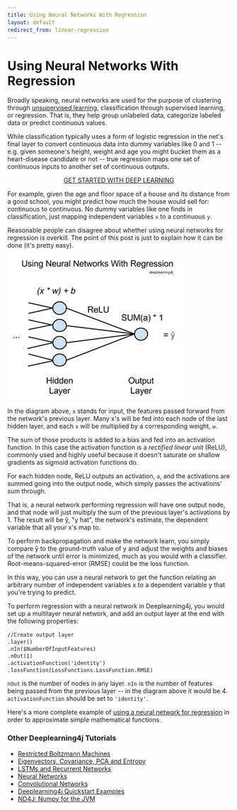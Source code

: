 ```yaml
---
title: Using Neural Networks With Regression
layout: default
redirect_from: linear-regression
---
```


# Using Neural Networks With Regression

Broadly speaking, neural networks are used for the purpose of clustering through [unsupervised learning](./unsupervised-learning), classification through supervised learning, or regression. That is, they help group unlabeled data, categorize labeled data or predict continuous values. 

While classification typically uses a form of logistic regression in the net's final layer to convert continuous data into dummy variables like 0 and 1 -- e.g. given someone's height, weight and age you might bucket them as a heart-disease candidate or not -- true regression maps one set of continuous inputs to another set of continuous outputs. 

<p align="center">
<a href="https://skymind.ai/quickstart" type="button" class="btn btn-lg btn-success" onClick="ga('send', 'event', ‘quickstart', 'click');">GET STARTED WITH DEEP LEARNING</a>
</p>

For example, given the age and floor space of a house and its distance from a good school, you might predict how much the house would sell for: continuous to continuous. No dummy variables like one finds in classification, just mapping independent variables `x` to a continuous `y`.

Reasonable people can disagree about whether using neural networks for regression is overkill. The point of this post is just to explain how it can be done (it's pretty easy).

![Alt text](./img/neural-network-regression.png)

In the diagram above, `x` stands for input, the features passed forward from the network's previous layer. Many x's will be fed into each node of the last hidden layer, and each `x` will be multiplied by a corresponding weight, `w`.

The sum of those products is added to a bias and fed into an activation function. In this case the activation function is a *rectified linear unit* (ReLU), commonly used and highly useful because it doesn't saturate on shallow gradients as sigmoid activation functions do.
 
For each hidden node, ReLU outputs an activation, `a`, and the activations are summed going into the output node, which simply passes the activations' sum through. 

That is, a neural network performing regression will have one output node, and that node will just multiply the sum of the previous layer's activations by 1. The result will be ŷ, "y hat", the network's estimate, the dependent variable that all your x's map to. 

To perform backpropagation and make the network learn, you simply compare ŷ to the ground-truth value of y and adjust the weights and biases of the network until error is minimized, much as you would with a classifier. Root-means-squared-error (RMSE) could be the loss function. 

In this way, you can use a neural network to get the function relating an arbitrary number of independent variables x to a dependent variable y that you're trying to predict. 

To perform regression with a neural network in Deeplearning4j, you would set up a multilayer neural network, and add an output layer at the end with the following properties:

```
//Create output layer
.layer()
.nIn($NumberOfInputFeatures)
.nOut(1)
.activationFunction('identity')
.lossFunction(LossFunctions.LossFunction.RMSE)
```

`nOut` is the number of nodes in any layer. `nIn` is the number of features being passed from the previous layer -- in the diagram above it would be 4. `activationFunction` should be set to `'identity'`.

Here's a more complete example of [using a neural network for regression](https://github.com/deeplearning4j/dl4j-examples/tree/master/dl4j-examples/src/main/java/org/deeplearning4j/examples/feedforward/regression) in order to approximate simple mathematical functions. 

### <a name="beginner">Other Deeplearning4j Tutorials</a>
* [Restricted Boltzmann Machines](./restrictedboltzmannmachine)
* [Eigenvectors, Covariance, PCA and Entropy](./eigenvector)
* [LSTMs and Recurrent Networks](./lstm)
* [Neural Networks](./neuralnet-overview)
* [Convolutional Networks](./convolutionalnets)
* [Deeplearning4j Quickstart Examples](./quickstart)
* [ND4J: Numpy for the JVM](http://nd4j.org)
